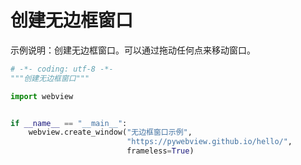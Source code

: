# 创建无边框窗口

示例说明：创建无边框窗口。可以通过拖动任何点来移动窗口。

``` python
# -*- coding: utf-8 -*-
"""创建无边框窗口"""

import webview


if __name__ == "__main__":
    webview.create_window("无边框窗口示例",
                          "https://pywebview.github.io/hello/",
                          frameless=True)
```